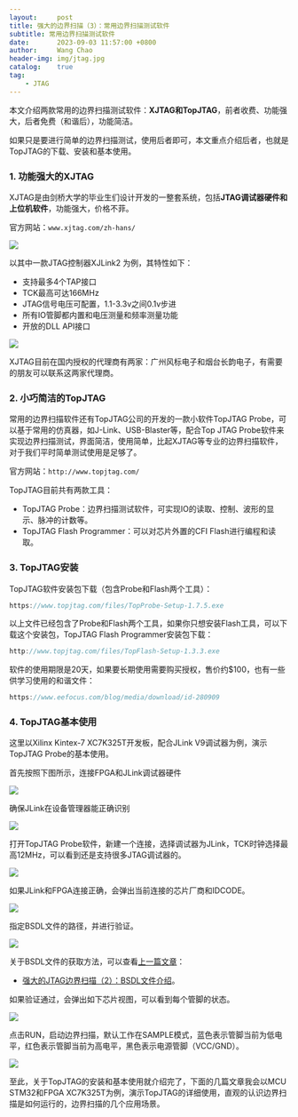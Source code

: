 ```yaml
---
layout:     post
title: 强大的边界扫描（3）：常用边界扫描测试软件
subtitle: 常用边界扫描测试软件
date:       2023-09-03 11:57:00 +0800
author:     Wang Chao
header-img: img/jtag.jpg
catalog:    true
tag:
    - JTAG
---
```



本文介绍两款常用的边界扫描测试软件：**XJTAG和TopJTAG**，前者收费、功能强大，后者免费（和谐后），功能简洁。

如果只是要进行简单的边界扫描测试，使用后者即可，本文重点介绍后者，也就是TopJTAG的下载、安装和基本使用。

### 1. 功能强大的XJTAG

XJTAG是由剑桥大学的毕业生们设计开发的一整套系统，包括**JTAG调试器硬件和上位机软件**，功能强大，价格不菲。

官方网站：`www.xjtag.com/zh-hans/`

![](https://wcc-blog.oss-accelerate.aliyuncs.com/img/230814/00.jpg)

以其中一款JTAG控制器XJLink2 为例，其特性如下：

- 支持最多4个TAP接口
- TCK最高可达166MHz
- JTAG信号电压可配置，1.1-3.3v之间0.1v步进
- 所有IO管脚都内置和电压测量和频率测量功能
- 开放的DLL API接口

![](https://wcc-blog.oss-accelerate.aliyuncs.com/img/230814/01.jpg)

XJTAG目前在国内授权的代理商有两家：广州风标电子和烟台长韵电子，有需要的朋友可以联系这两家代理商。

### 2. 小巧简洁的TopJTAG

常用的边界扫描软件还有TopJTAG公司的开发的一款小软件TopJTAG Probe，可以基于常用的仿真器，如J-Link、USB-Blaster等，配合Top JTAG Probe软件来实现边界扫描测试，界面简洁，使用简单，比起XJTAG等专业的边界扫描软件，对于我们平时简单测试使用是足够了。

官方网站：`http://www.topjtag.com/`

TopJTAG目前共有两款工具：

- TopJTAG Probe：边界扫描测试软件，可实现IO的读取、控制、波形的显示、脉冲的计数等。
- TopJTAG Flash Programmer：可以对芯片外置的CFI Flash进行编程和读取。

### 3. TopJTAG安装

TopJTAG软件安装包下载（包含Probe和Flash两个工具）：

```c
https://www.topjtag.com/files/TopProbe-Setup-1.7.5.exe
```

以上文件已经包含了Probe和Flash两个工具，如果你只想安装Flash工具，可以下载这个安装包，TopJTAG Flash Programmer安装包下载：

```C
http://www.topjtag.com/files/TopFlash-Setup-1.3.3.exe
```

软件的使用期限是20天，如果要长期使用需要购买授权，售价约$100，也有一些供学习使用的和谐文件：

```c
https://www.eefocus.com/blog/media/download/id-280909
```

### 4. TopJTAG基本使用

这里以Xilinx Kintex-7 XC7K325T开发板，配合JLink V9调试器为例，演示TopJTAG Probe的基本使用。

首先按照下图所示，连接FPGA和JLink调试器硬件

![](https://wcc-blog.oss-accelerate.aliyuncs.com/img/230814/03.jpg)

确保JLink在设备管理器能正确识别

![](https://wcc-blog.oss-accelerate.aliyuncs.com/img/230814/02.jpg)

打开TopJTAG Probe软件，新建一个连接，选择调试器为JLink，TCK时钟选择最高12MHz，可以看到还是支持很多JTAG调试器的。

![](https://wcc-blog.oss-accelerate.aliyuncs.com/img/230814/04.jpg)

如果JLink和FPGA连接正确，会弹出当前连接的芯片厂商和IDCODE。

![](https://wcc-blog.oss-accelerate.aliyuncs.com/img/230814/05.jpg)

指定BSDL文件的路径，并进行验证。

![](https://wcc-blog.oss-accelerate.aliyuncs.com/img/230814/06.jpg)

关于BSDL文件的获取方法，可以查看[上一篇文章](https://blog.csdn.net/whik1194/article/details/125984685)：

- [强大的JTAG边界扫描（2）：BSDL文件介绍](https://blog.csdn.net/whik1194/article/details/125984685)。

如果验证通过，会弹出如下芯片视图，可以看到每个管脚的状态。

![](https://wcc-blog.oss-accelerate.aliyuncs.com/img/230814/07.jpg)

点击RUN，启动边界扫描，默认工作在SAMPLE模式，蓝色表示管脚当前为低电平，红色表示管脚当前为高电平，黑色表示电源管脚（VCC/GND）。

![](https://wcc-blog.oss-accelerate.aliyuncs.com/img/230814/08.jpg)

至此，关于TopJTAG的安装和基本使用就介绍完了，下面的几篇文章我会以MCU STM32和FPGA XC7K325T为例，演示TopJTAG的详细使用，直观的认识边界扫描是如何运行的，边界扫描的几个应用场景。